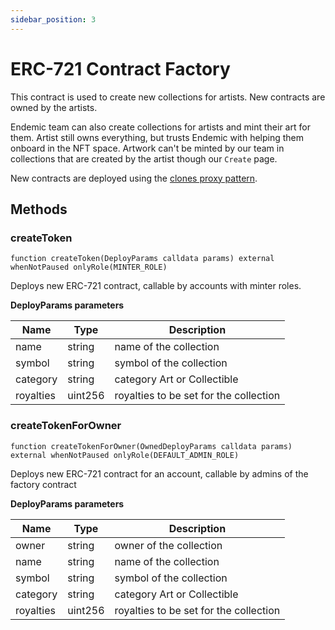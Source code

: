 ```yaml
---
sidebar_position: 3
---
```


# ERC-721 Contract Factory
This contract is used to create new collections for artists. New contracts are owned by the artists. 

Endemic team can also create collections for artists and mint their art for them. Artist still owns everything, but trusts Endemic with helping them onboard in the NFT space. Artwork can't be minted by our team in collections that are created by the artist though our `Create` page.

New contracts are deployed using the [clones proxy pattern](https://docs.openzeppelin.com/contracts/4.x/api/proxy#Clones).

## Methods

### createToken

```
function createToken(DeployParams calldata params) external whenNotPaused onlyRole(MINTER_ROLE)
```
Deploys new ERC-721 contract, callable by accounts with minter roles.

**DeployParams parameters**

| Name        | Type          |Description  |
| ----------- | ----------- | ----------- |
| name | string | name of the collection            |
| symbol   | string        |    symbol of the collection  |
| category   | string        |    category Art or Collectible  |
| royalties   | uint256        |    royalties to be set for the collection |


### createTokenForOwner

```
function createTokenForOwner(OwnedDeployParams calldata params) external whenNotPaused onlyRole(DEFAULT_ADMIN_ROLE)
```
Deploys new ERC-721 contract for an account, callable by admins of the factory contract

**DeployParams parameters**

| Name        | Type          |Description  |
| ----------- | ----------- | ----------- |
| owner | string | owner of the collection            |
| name | string | name of the collection            |
| symbol   | string        |    symbol of the collection  |
| category   | string        |    category Art or Collectible  |
| royalties   | uint256        |    royalties to be set for the collection |


